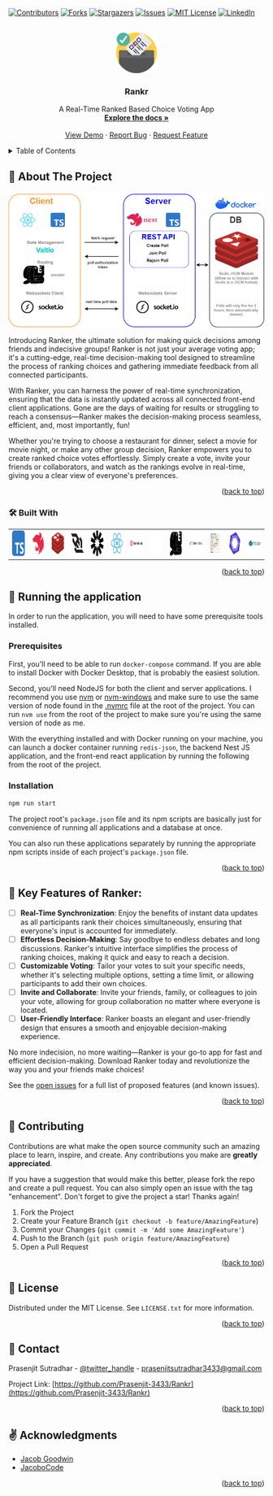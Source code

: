 <!-- Improved compatibility of back to top link: See: https://github.com/othneildrew/Best-README-Template/pull/73 -->
<a name="readme-top"></a>

[![Contributors][contributors-shield]][contributors-url]
[![Forks][forks-shield]][forks-url]
[![Stargazers][stars-shield]][stars-url]
[![Issues][issues-shield]][issues-url]
[![MIT License][license-shield]][license-url]
[![LinkedIn][linkedin-shield]][linkedin-url]



<!-- PROJECT LOGO -->
<br />
<div align="center">
  <a href="https://github.com/Prasenjit-3433/Rankr">
    <img src="diagrams/icon.png" alt="Logo" width="80" height="80">
  </a>

<h3 align="center">Rankr</h3>

  <p align="center">
    A Real-Time Ranked Based Choice Voting App
    <br />
    <a href="https://github.com/Prasenjit-3433/Rankr"><strong>Explore the docs »</strong></a>
    <br />
    <br />
    <a href="">View Demo</a>
    ·
    <a href="https://github.com/Prasenjit-3433/Rankr/issues">Report Bug</a>
    ·
    <a href="https://github.com/Prasenjit-3433/Rankr/issues">Request Feature</a>
  </p>
</div>



<!-- TABLE OF CONTENTS -->
<details>
  <summary>Table of Contents</summary>
  <ol>
    <li>
      <a href="#about-the-project">About The Project</a>
      <ul>
        <li><a href="#built-with">Tech Stack</a></li>
      </ul>
    </li>
    <li>
      <a href="#getting-started">Running the application</a>
      <ul>
        <li><a href="#prerequisites">Prerequisites</a></li>
        <li><a href="#installation">Installation</a></li>
      </ul>
    </li>
    <li><a href="#implementation">Implementation</a></li>
    <li><a href="#contributing">Contributing</a></li>
    <li><a href="#license">License</a></li>
    <li><a href="#contact">Contact</a></li>
    <li><a href="#acknowledgments">Acknowledgments</a></li>
  </ol>
</details>



<!-- ABOUT THE PROJECT -->
## 🙋 About The Project

<!--  ![Screenshot](diagrams/demo.gif) -->
<p align="center">
  <img src="diagrams/diagram1.png" alt="architecture" />
</p>


Introducing Ranker, the ultimate solution for making quick decisions among friends and indecisive groups! Ranker is not just your average voting app; it's a cutting-edge, real-time decision-making tool designed to streamline the process of ranking choices and gathering immediate feedback from all connected participants.

With Ranker, you can harness the power of real-time synchronization, ensuring that the data is instantly updated across all connected front-end client applications. Gone are the days of waiting for results or struggling to reach a consensus—Ranker makes the decision-making process seamless, efficient, and, most importantly, fun!

Whether you're trying to choose a restaurant for dinner, select a movie for movie night, or make any other group decision, Ranker empowers you to create ranked choice votes effortlessly. Simply create a vote, invite your friends or collaborators, and watch as the rankings evolve in real-time, giving you a clear view of everyone's preferences.

<p align="right">(<a href="#readme-top">back to top</a>)</p>



### 🛠 Built With

<table>
  <tr>
    <td align="center">
      <img src="diagrams/typescript-svgrepo-com.svg" alt="TypeScript" width="50" height="50"/>
    </td>
    <td align="center">
      <img src="diagrams/nestjs.svg" alt="Nest.js" width="50" height="50"/>
    </td>
    <td align="center">
      <img src="diagrams/redis.svg" alt="Redis JSON" width="50" height="50"/>
    </td>
    <td align="center">
      <img src="diagrams/websocket-svgrepo-com.svg" alt="socket.io" width="50" height="50"/>
    </td>
    <td align="center">
      <img src="diagrams/jsonwebtokens-svgrepo-com.svg" alt="JWT" width="50" height="50"/>
    </td>
    <td align="center">
      <img src="diagrams/react-svgrepo-com.svg" alt="React" width="50" height="50"/>
    </td>
    <td align="center">
      <img src="diagrams/storybook-svgrepo-com.svg" alt="StoryBook" width="50" height="50"/>
    </td>
    <td align="center">
      <img src="diagrams/valtio.svg" alt="Valtio" width="50" height="50"/>
    </td>
    <td align="center">
      <img src="diagrams/wouter.svg" alt="wouter" width="50" height="50"/>
    </td>
    <td align="center">
      <img src="diagrams/tailwindcss-svgrepo-com.svg" alt="TailwindCSS" width="50" height="50"/>
    </td>
    <td align="center">
      <img src="diagrams/light-prettier-svgrepo-com.svg" alt="Prettier" width="50" height="50"/>
    </td>
    <td align="center">
      <img src="diagrams/eslint2-svgrepo-com.svg" alt="ESLint" width="50" height="50"/>
    </td>
    <td align="center">
      <img src="diagrams/docker-svgrepo-com.svg" alt="Docker" width="50" height="50"/>
    </td>
  </tr>
</table>



<p align="right">(<a href="#readme-top">back to top</a>)</p>



<!-- GETTING STARTED -->
## 🚀 Running the application

In order to run the application, you will need to have some prerequisite tools installed. 

### Prerequisites

First, you'll need to be able to run `docker-compose` command. If you are able to install Docker with Docker Desktop, that is probably the easiest solution.

Second, you'll need NodeJS for both the client and server applications. I recommend you use [nvm](https://github.com/nvm-sh/nvm) or [nvm-windows](https://github.com/coreybutler/nvm-windows) and make sure to use the same version of node found in the [.nvmrc](/.nvmrc) file at the root of the project. You can run `nvm use` from the root of the project to make sure you're using the same version of node as me. 

With the everything installed and with Docker running on your machine, you can launch a docker container running `redis-json`, the backend Nest JS application, and the front-end react application by running the following from the root of the project.


### Installation

```sh
npm run start
```

The project root's `package.json` file and its npm scripts are basically just for convenience of running all applications and a database at once.

You can also run these applications separately by running the appropriate npm scripts inside of each project's `package.json` file. 


<p align="right">(<a href="#readme-top">back to top</a>)</p>



<!-- Features -->
## 💎 Key Features of Ranker:

- [ ] **Real-Time Synchronization**: Enjoy the benefits of instant data updates as all participants rank their choices simultaneously, ensuring that everyone's input is accounted for immediately.
- [ ] **Effortless Decision-Making**: Say goodbye to endless debates and long discussions. Ranker's intuitive interface simplifies the process of ranking choices, making it quick and easy to reach a decision.
- [ ] **Customizable Voting**: Tailor your votes to suit your specific needs, whether it's selecting multiple options, setting a time limit, or allowing participants to add their own choices.
- [ ] **Invite and Collaborate**: Invite your friends, family, or colleagues to join your vote, allowing for group collaboration no matter where everyone is located.
- [ ] **User-Friendly Interface**: Ranker boasts an elegant and user-friendly design that ensures a smooth and enjoyable decision-making experience.

No more indecision, no more waiting—Ranker is your go-to app for fast and efficient decision-making. Download Ranker today and revolutionize the way you and your friends make choices!

See the [open issues](https://github.com/Prasenjit-3433/Rankr/issues) for a full list of proposed features (and known issues).

<p align="right">(<a href="#readme-top">back to top</a>)</p>



<!-- CONTRIBUTING -->
## 🤝 Contributing

Contributions are what make the open source community such an amazing place to learn, inspire, and create. Any contributions you make are **greatly appreciated**.

If you have a suggestion that would make this better, please fork the repo and create a pull request. You can also simply open an issue with the tag "enhancement".
Don't forget to give the project a star! Thanks again!

1. Fork the Project
2. Create your Feature Branch (`git checkout -b feature/AmazingFeature`)
3. Commit your Changes (`git commit -m 'Add some AmazingFeature'`)
4. Push to the Branch (`git push origin feature/AmazingFeature`)
5. Open a Pull Request

<p align="right">(<a href="#readme-top">back to top</a>)</p>



<!-- LICENSE -->
## 📜 License

Distributed under the MIT License. See `LICENSE.txt` for more information.

<p align="right">(<a href="#readme-top">back to top</a>)</p>



<!-- CONTACT -->
## 📮 Contact

Prasenjit Sutradhar - [@twitter_handle](https://twitter.com/Prasenj13074756) - prasenjitsutradhar3433@gmail.com

Project Link: [https://github.com/Prasenjit-3433/Rankr](https://github.com/Prasenjit-3433/Rankr)

<p align="right">(<a href="#readme-top">back to top</a>)</p>



<!-- ACKNOWLEDGMENTS -->
## ✌️ Acknowledgments

* [Jacob Goodwin](https://www.linkedin.com/in/jacobgoodwin1/)
* [JacoboCode](https://www.youtube.com/@jacobocode5654)

<p align="right">(<a href="#readme-top">back to top</a>)</p>



<!-- MARKDOWN LINKS & diagrams -->
<!-- https://www.markdownguide.org/basic-syntax/#reference-style-links -->
[contributors-shield]: https://img.shields.io/github/contributors/Prasenjit-3433/Rankr.svg?style=for-the-badge
[contributors-url]: https://github.com/Prasenjit-3433/Rankr/graphs/contributors
[forks-shield]: https://img.shields.io/github/forks/Prasenjit-3433/Rankr.svg?style=for-the-badge
[forks-url]: https://github.com/Prasenjit-3433/Rankr/network/members
[stars-shield]: https://img.shields.io/github/stars/Prasenjit-3433/Rankr.svg?style=for-the-badge
[stars-url]: https://github.com/Prasenjit-3433/Rankr/stargazers
[issues-shield]: https://img.shields.io/github/issues/Prasenjit-3433/Rankr.svg?style=for-the-badge
[issues-url]: https://github.com/Prasenjit-3433/Rankr/issues
[license-shield]: https://img.shields.io/github/license/Prasenjit-3433/Rankr.svg?style=for-the-badge
[license-url]: https://github.com/Prasenjit-3433/Rankr/blob/main/LICENSE.txt
[linkedin-shield]: https://img.shields.io/badge/-LinkedIn-black.svg?style=for-the-badge&logo=linkedin&colorB=555
[linkedin-url]: https://www.linkedin.com/in/prasenjitsutradhar/
[product-screenshot]: diagrams/screenshot.png
[HTML5]: https://img.shields.io/badge/HTML5-f06529?style=for-the-badge&logo=html5&logoColor=white
[HTML-url]: https://developer.mozilla.org/en-US/docs/Glossary/HTML5
[Css]: https://img.shields.io/badge/CSS3-2965f1?style=for-the-badge&logo=CSS3&logoColor=white
[Css-url]: https://developer.mozilla.org/en-US/docs/Web/CSS
[Js]: https://img.shields.io/badge/JavaScript-F0DB4F?style=for-the-badge&logo=JavaScript&logoColor=323330
[Js-url]: https://www.javascript.com/

